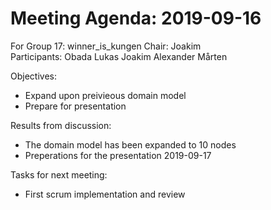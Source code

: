 # Meeting Agenda: 2019-09-16
For Group 17: winner_is_kungen
Chair: Joakim  
Participants: Obada Lukas Joakim Alexander Mårten

Objectives:
* Expand upon preivieous domain model
* Prepare for presentation 

Results from discussion:
* The domain model has been expanded to 10 nodes
* Preperations for the presentation 2019-09-17

Tasks for next meeting:
* First scrum implementation and review
